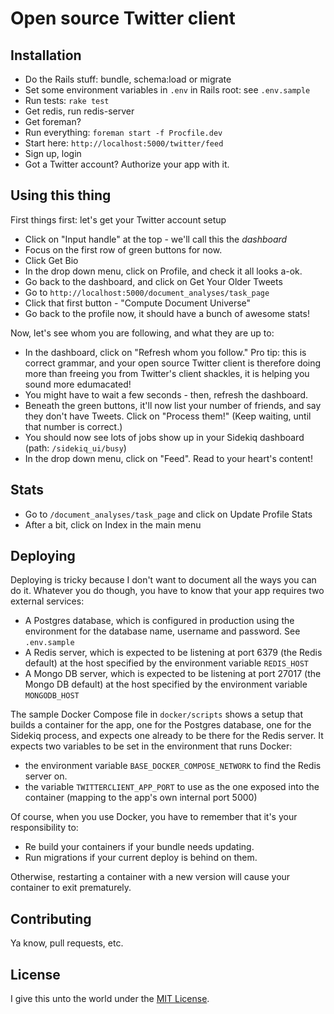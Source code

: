 # Open source Twitter client

## Installation
* Do the Rails stuff: bundle, schema:load or migrate
* Set some environment variables in `.env` in Rails root: see `.env.sample`
* Run tests: `rake test`
* Get redis, run redis-server
* Get foreman?
* Run everything: `foreman start -f Procfile.dev`
* Start here: `http://localhost:5000/twitter/feed`
* Sign up, login
* Got a Twitter account? Authorize your app with it.

## Using this thing

First things first: let's get your Twitter account setup

* Click on "Input handle" at the top - we'll call this the _dashboard_
* Focus on the first row of green buttons for now.
* Click Get Bio
* In the drop down menu, click on Profile, and check it all looks a-ok.
* Go back to the dashboard, and click on Get Your Older Tweets
* Go to `http://localhost:5000/document_analyses/task_page`
* Click that first button - "Compute Document Universe"
* Go back to the profile now, it should have a bunch of awesome stats!

Now, let's see whom you are following, and what they are up to:

* In the dashboard, click on "Refresh whom you follow." Pro tip: this is correct grammar, and your open source Twitter client is therefore doing more than freeing you from Twitter's client shackles, it is helping you sound more edumacated!
* You might have to wait a few seconds - then, refresh the dashboard.
* Beneath the green buttons, it'll now list your number of friends, and say they don't have Tweets. Click on "Process them!" (Keep waiting, until that number is correct.)
* You should now see lots of jobs show up in your Sidekiq dashboard (path: `/sidekiq_ui/busy`)
* In the drop down menu, click on "Feed". Read to your heart's content!

## Stats

* Go to `/document_analyses/task_page` and click on Update Profile Stats
* After a bit, click on Index in the main menu

## Deploying

Deploying is tricky because I don't want to document all the ways you can do it. Whatever you do though, you have to
know that your app requires two external services:

* A Postgres database, which is configured in production using the environment for the database name, username and password. See `.env.sample`
* A Redis server, which is expected to be listening at port 6379 (the Redis default) at the host specified by the environment variable `REDIS_HOST`
* A Mongo DB server, which is expected to be listening at port 27017 (the Mongo DB default) at the host specified by the environment variable `MONGODB_HOST`

The sample Docker Compose file in `docker/scripts` shows a setup that builds a container for the app, one for the
Postgres database, one for the Sidekiq process, and expects one already to be there for the Redis server. It expects two variables to be set in the environment that runs Docker:

* the environment variable `BASE_DOCKER_COMPOSE_NETWORK` to find the Redis server on.
* the variable `TWITTERCLIENT_APP_PORT` to use as the one exposed into the container (mapping to the app's own internal port 5000)

Of course, when you use Docker, you have to remember that it's your responsibility to:

* Re build your containers if your bundle needs updating.
* Run migrations if your current deploy is behind on them.

Otherwise, restarting a container with a new version will cause your container to exit prematurely.

## Contributing

Ya know, pull requests, etc.

## License

I give this unto the world under the [MIT License](http://www.opensource.org/licenses/MIT).
